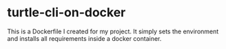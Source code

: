# turtle-cli-on-docker
This is a Dockerfile I created for my project. It simply sets the environment and installs all requirements inside a docker container.
